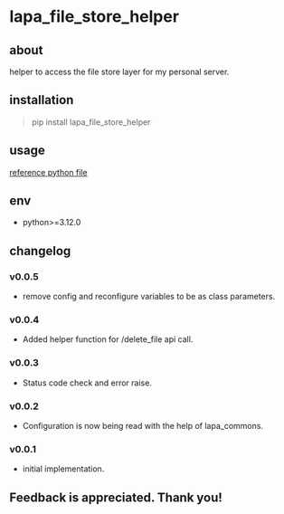 # lapa_file_store_helper

## about

helper to access the file store layer for my personal server.

## installation

> pip install lapa_file_store_helper

## usage

[reference python file](./example/example.py)

## env

- python>=3.12.0

## changelog

### v0.0.5

- remove config and reconfigure variables to be as class parameters.

### v0.0.4

- Added helper function for /delete_file api call.

### v0.0.3

- Status code check and error raise.

### v0.0.2

- Configuration is now being read with the help of lapa_commons.

### v0.0.1

- initial implementation.

## Feedback is appreciated. Thank you!
